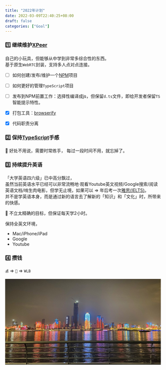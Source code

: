 ```yaml
---
title: "2022年计划"
date: 2022-03-09T22:40:25+08:00
draft: false
categories: ["Goal"]
---
```



### 1️⃣ 继续维护[XPeer](https://github.com/vaakian/XPeer/)

自己的小玩具，但能够从中学到非常多综合性的东西。\
基于原生`WebRTC`封装，支持多人点对点连接。
- [ ] 如何创建/发布/维护一个[NPM](https://www.npmjs.com/)项目
- [ ] 如何更好的管理`TypeScript`项目
- [ ] 发布到NPM前置工作：选择性编译成js，但保留`d.ts`文件，即给开发者保留`TS`智能提示特性。
- [x] 打包工具：[browserify](https://browserify.org/)
- [x] 代码职责分离


### 2️⃣ 保持[TypeScript](https://www.typescriptlang.org/)手感

🐝 好处不用说，需要时常练手，
每过一段时间不用，就忘掉了。

### 3️⃣ 持续提升英语

「大学英语四六级」已中高分飘过，\
虽然当前英语水平已经可以非常流畅地·观看Youtube英文视频/Google搜索/阅读英语文档/啃生肉电影，但学无止境，如果可以 => 年后考一次[雅思(IELTS)](https://www.ielts.org/)。\
并不是学英语本身，而是通过新的语言去了解新的「知识」和「文化」时，所带来的快感。

📖 不立太精确的目标，但保证每天学2小时。

保持全英文环境，

- Mac/iPhone/iPad
- Google
- Youtube

### 4️⃣ 攒钱

`💰` => `🗽` => `WLB`



![](/images/2022-03-09-23-20-42.jpeg)